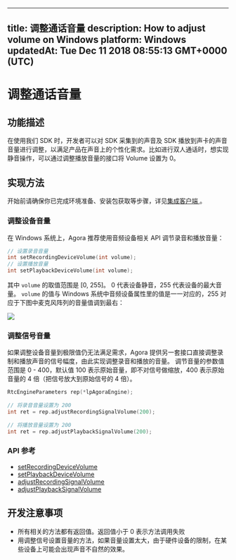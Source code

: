 
---
title: 调整通话音量
description: How to adjust volume on Windows
platform: Windows
updatedAt: Tue Dec 11 2018 08:55:13 GMT+0000 (UTC)
---
# 调整通话音量
## 功能描述

 在使用我们 SDK 时，开发者可以对 SDK 采集到的声音及 SDK 播放到声卡的声音音量进行调整，以满足产品在声音上的个性化需求。比如进行双人通话时，想实现静音操作，可以通过调整播放音量的接口将 Volume 设置为 0。



## 实现方法
开始前请确保你已完成环境准备、安装包获取等步骤，详见[集成客户端 ](../../cn/Video/windows_video.md)。

### 调整设备音量

在 Windows 系统上，Agora 推荐使用音频设备相关 API 调节录音和播放音量：

```c++
// 设置录音音量
int setRecordingDeviceVolume(int volume);
// 设置播放音量
int setPlaybackDeviceVolume(int volume);
```

其中 `volume` 的取值范围是 [0, 255]。 0 代表设备静音，255 代表设备的最大音量。
`volume` 的值与 Windows 系统中音频设备属性里的值是一一对应的，255 对应于下图中麦克风阵列的音量值调到最右：

![](https://web-cdn.agora.io/docs-files/1542783833763)

### 调整信号音量

如果调整设备音量到极限值仍无法满足需求，Agora 提供另一套接口直接调整录制和播放声音的信号幅度，由此实现调整录音和播放的音量。
调节音量的参数值范围是 0 - 400，默认值 100 表示原始音量，即不对信号做缩放，400 表示原始音量的 4 倍（把信号放大到原始信号的 4 倍）。

```c++
RtcEngineParameters rep(*lpAgoraEngine);
  
// 将录音音量设置为 200
int ret = rep.adjustRecordingSignalVolume(200);
  
// 将播放音量设置为 200
int ret = rep.adjustPlaybackSignalVolume(200);
```

### API 参考

- [setRecordingDeviceVolume](https://docs.agora.io/cn/Video/API%20Reference/cpp/classagora_1_1rtc_1_1_i_audio_device_manager.html#ac24424e86ded2727a532df739ebf8086)
- [setPlaybackDeviceVolume](https://docs.agora.io/cn/Video/API%20Reference/cpp/classagora_1_1rtc_1_1_i_audio_device_manager.html#ac14a1238e83303abed2f36e02fcc9366)
- [adjustRecordingSignalVolume](https://docs.agora.io/cn/Video/API%20Reference/cpp/classagora_1_1rtc_1_1_rtc_engine_parameters.html#aa9e9b5ae052022fe2e81232b9e6e7290)
- [adjustPlaybackSignalVolume](https://docs.agora.io/cn/Video/API%20Reference/cpp/classagora_1_1rtc_1_1_rtc_engine_parameters.html#a8bed09e12b8e2d9934aafad50b77d364)

## 开发注意事项

- 所有相关的方法都有返回值。返回值小于 0 表示方法调用失败
- 用调整信号设置音量的方法，如果音量设置太大，由于硬件设备的限制，在某些设备上可能会出现声音不自然的效果。
